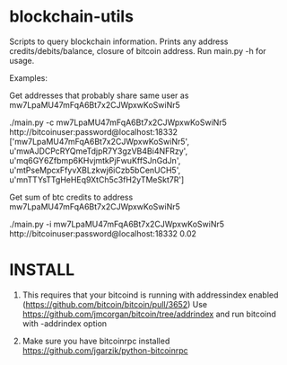 blockchain-utils
================
Scripts to query blockchain information.
Prints any address credits/debits/balance, closure of bitcoin address.
Run main.py -h for usage.

Examples:

Get addresses that probably share same user as mw7LpaMU47mFqA6Bt7x2CJWpxwKoSwiNr5

./main.py  -c mw7LpaMU47mFqA6Bt7x2CJWpxwKoSwiNr5 http://bitcoinuser:password@localhost:18332
['mw7LpaMU47mFqA6Bt7x2CJWpxwKoSwiNr5', u'mwAJDCPcRYQmeTdjpR7Y3gzVB4Bi4NFRzy',
u'mq6GY6Zfbmp6KHvjmtkPjFwuKffSJnGdJn', u'mtPseMpcxFfyvXBLzkwj6iCzb5bCenUCH5',
u'mnTTYsTTgHeHEq9XtCh5c3fH2yTMeSkt7R']

Get sum of btc credits to address mw7LpaMU47mFqA6Bt7x2CJWpxwKoSwiNr5 

./main.py  -i mw7LpaMU47mFqA6Bt7x2CJWpxwKoSwiNr5 http://bitcoinuser:password@localhost:18332
0.02


INSTALL
========
1. This requires that your bitcoind is running with addressindex enabled
(https://github.com/bitcoin/bitcoin/pull/3652) 
Use https://github.com/jmcorgan/bitcoin/tree/addrindex
and run bitcoind with -addrindex option

2. Make sure you have bitcoinrpc installed https://github.com/jgarzik/python-bitcoinrpc

